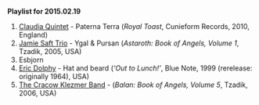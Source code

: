 **Playlist for 2015.02.19**

1. [Claudia Quintet](http://musicbrainz.org/artist/5882939b-edb4-411a-bc68-3f0af2e5c55f) - Paterna Terra (_Royal Toast_, Cunieform Records, 2010, England)
1. [Jamie Saft Trio](http://musicbrainz.org/artist/641a6c2d-2779-40f4-a927-e2b23d819531) - Ygal & Pursan (_Astaroth: Book of Angels, Volume 1_, Tzadik, 2005, USA)
1. Esbjorn
1. [Eric Dolphy](http://musicbrainz.org/artist/badda5cf-f2c5-4dc2-b3d3-07467bdf0f71) - Hat and beard (_‘Out to Lunch!’_, Blue Note, 1999 (rerelease: originally 1964), USA)
1. [The Cracow Klezmer Band](http://musicbrainz.org/artist/c7752820-4cef-4435-abf5-e60de2efe2a2) - (_Balan: Book of Angels, Volume 5_, Tzadik, 2006, USA)
